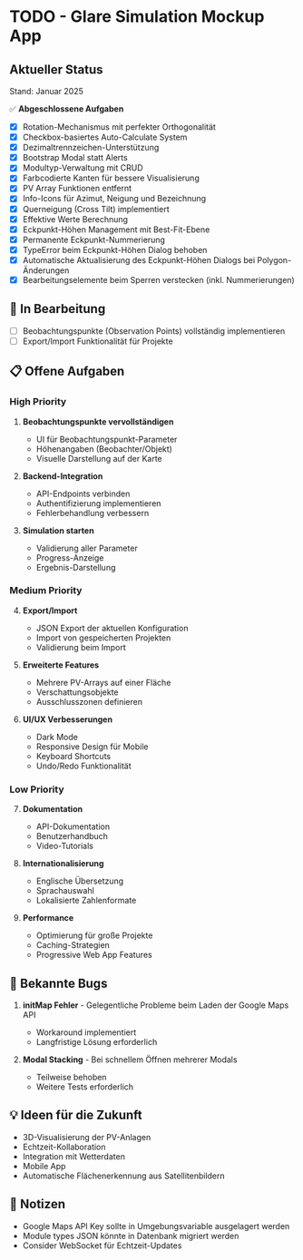 # TODO - Glare Simulation Mockup App

## Aktueller Status
Stand: Januar 2025

✅ **Abgeschlossene Aufgaben**
- [x] Rotation-Mechanismus mit perfekter Orthogonalität
- [x] Checkbox-basiertes Auto-Calculate System
- [x] Dezimaltrennzeichen-Unterstützung
- [x] Bootstrap Modal statt Alerts
- [x] Modultyp-Verwaltung mit CRUD
- [x] Farbcodierte Kanten für bessere Visualisierung
- [x] PV Array Funktionen entfernt
- [x] Info-Icons für Azimut, Neigung und Bezeichnung
- [x] Querneigung (Cross Tilt) implementiert
- [x] Effektive Werte Berechnung
- [x] Eckpunkt-Höhen Management mit Best-Fit-Ebene
- [x] Permanente Eckpunkt-Nummerierung
- [x] TypeError beim Eckpunkt-Höhen Dialog behoben
- [x] Automatische Aktualisierung des Eckpunkt-Höhen Dialogs bei Polygon-Änderungen
- [x] Bearbeitungselemente beim Sperren verstecken (inkl. Nummerierungen)

## 🚧 In Bearbeitung
- [ ] Beobachtungspunkte (Observation Points) vollständig implementieren
- [ ] Export/Import Funktionalität für Projekte

## 📋 Offene Aufgaben

### High Priority
1. **Beobachtungspunkte vervollständigen**
   - UI für Beobachtungspunkt-Parameter
   - Höhenangaben (Beobachter/Objekt)
   - Visuelle Darstellung auf der Karte

2. **Backend-Integration**
   - API-Endpoints verbinden
   - Authentifizierung implementieren
   - Fehlerbehandlung verbessern

3. **Simulation starten**
   - Validierung aller Parameter
   - Progress-Anzeige
   - Ergebnis-Darstellung

### Medium Priority
4. **Export/Import**
   - JSON Export der aktuellen Konfiguration
   - Import von gespeicherten Projekten
   - Validierung beim Import

5. **Erweiterte Features**
   - Mehrere PV-Arrays auf einer Fläche
   - Verschattungsobjekte
   - Ausschlusszonen definieren

6. **UI/UX Verbesserungen**
   - Dark Mode
   - Responsive Design für Mobile
   - Keyboard Shortcuts
   - Undo/Redo Funktionalität

### Low Priority
7. **Dokumentation**
   - API-Dokumentation
   - Benutzerhandbuch
   - Video-Tutorials

8. **Internationalisierung**
   - Englische Übersetzung
   - Sprachauswahl
   - Lokalisierte Zahlenformate

9. **Performance**
   - Optimierung für große Projekte
   - Caching-Strategien
   - Progressive Web App Features

## 🐛 Bekannte Bugs
1. **initMap Fehler** - Gelegentliche Probleme beim Laden der Google Maps API
   - Workaround implementiert
   - Langfristige Lösung erforderlich

2. **Modal Stacking** - Bei schnellem Öffnen mehrerer Modals
   - Teilweise behoben
   - Weitere Tests erforderlich

## 💡 Ideen für die Zukunft
- 3D-Visualisierung der PV-Anlagen
- Echtzeit-Kollaboration
- Integration mit Wetterdaten
- Mobile App
- Automatische Flächenerkennung aus Satellitenbildern

## 📝 Notizen
- Google Maps API Key sollte in Umgebungsvariable ausgelagert werden
- Module types JSON könnte in Datenbank migriert werden
- Consider WebSocket für Echtzeit-Updates